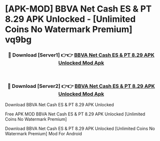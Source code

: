 # [APK-MOD] BBVA Net Cash ES & PT 8.29 APK Unlocked - [Unlimited Coins No Watermark Premium] vq9bg



<div align="center">
<h3>🔴 Download [Server1] 👉👉 <a href="https://momento.my/?title=BBVA_Net_Cash_ES_&_PT_8.29_APK_Unlocked">BBVA Net Cash ES & PT 8.29 APK Unlocked Mod Apk</a></h3><br>

<h3>🔴 Download [Server2] 👉👉 <a href="https://momento.my/?title=BBVA_Net_Cash_ES_&_PT_8.29_APK_Unlocked">BBVA Net Cash ES & PT 8.29 APK Unlocked Mod Apk</a></h3>
</div>



Download BBVA Net Cash ES & PT 8.29 APK Unlocked 

Free APK MOD BBVA Net Cash ES & PT 8.29 APK Unlocked [Unlimited Coins No Watermark Premium]

Download BBVA Net Cash ES & PT 8.29 APK Unlocked [Unlimited Coins No Watermark Premium] Mod For Android
